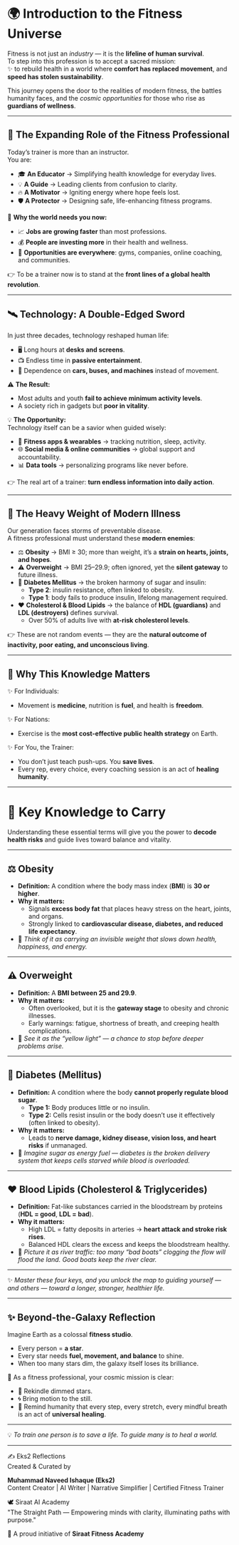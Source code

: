 # 🌍 Introduction to the Fitness Universe

Fitness is not just an *industry* — it is the **lifeline of human survival**.  
To step into this profession is to accept a sacred mission:  
✨ to rebuild health in a world where **comfort has replaced movement**, and **speed has stolen sustainability**.  

This journey opens the door to the realities of modern fitness, the battles humanity faces, and the *cosmic opportunities* for those who rise as **guardians of wellness**.  

---

## 🚀 The Expanding Role of the Fitness Professional

Today’s trainer is more than an instructor.  
You are:  
- 🎓 **An Educator** → Simplifying health knowledge for everyday lives.  
- 💡 **A Guide** → Leading clients from confusion to clarity.  
- 🔥 **A Motivator** → Igniting energy where hope feels lost.  
- 🛡️ **A Protector** → Designing safe, life-enhancing fitness programs.  

🌟 **Why the world needs you now:**  
- 📈 **Jobs are growing faster** than most professions.  
- 💰 **People are investing more** in their health and wellness.  
- 🏢 **Opportunities are everywhere**: gyms, companies, online coaching, and communities.  

👉 To be a trainer now is to stand at the **front lines of a global health revolution**.  

---

## 🛰️ Technology: A Double-Edged Sword  

In just three decades, technology reshaped human life:  
- 🖥️ Long hours at **desks and screens**.  
- 📺 Endless time in **passive entertainment**.  
- 🚗 Dependence on **cars, buses, and machines** instead of movement.  

⚠️ **The Result:**  
- Most adults and youth **fail to achieve minimum activity levels**.  
- A society rich in gadgets but **poor in vitality**.  

💡 **The Opportunity:**  
Technology itself can be a savior when guided wisely:  
- 📱 **Fitness apps & wearables** → tracking nutrition, sleep, activity.  
- 🌐 **Social media & online communities** → global support and accountability.  
- 📊 **Data tools** → personalizing programs like never before.  

👉 The real art of a trainer: **turn endless information into daily action**.  

---

## 🌌 The Heavy Weight of Modern Illness

Our generation faces storms of preventable disease.  
A fitness professional must understand these **modern enemies**:  

- ⚖️ **Obesity** → BMI ≥ 30; more than weight, it’s a **strain on hearts, joints, and hopes**.  
- ⚠️ **Overweight** → BMI 25–29.9; often ignored, yet the **silent gateway** to future illness.  
- 💉 **Diabetes Mellitus** → the broken harmony of sugar and insulin:  
  - **Type 2**: insulin resistance, often linked to obesity.  
  - **Type 1**: body fails to produce insulin, lifelong management required.  
- ❤️ **Cholesterol & Blood Lipids** → the balance of **HDL (guardians)** and **LDL (destroyers)** defines survival.  
  - Over 50% of adults live with **at-risk cholesterol levels**.  

👉 These are not random events — they are the **natural outcome of inactivity, poor eating, and unconscious living**.  

---

## 🌟 Why This Knowledge Matters

✨ For Individuals:  
- Movement is **medicine**, nutrition is **fuel**, and health is **freedom**.  

✨ For Nations:  
- Exercise is the **most cost-effective public health strategy** on Earth.  

✨ For You, the Trainer:  
- You don’t just teach push-ups. You **save lives**.  
- Every rep, every choice, every coaching session is an act of **healing humanity**.  

---

# 🧠 Key Knowledge to Carry  

Understanding these essential terms will give you the power to **decode health risks** and guide lives toward balance and vitality.  

---

## ⚖️ **Obesity**
- **Definition:** A condition where the body mass index (**BMI**) is **30 or higher**.  
- **Why it matters:**  
  - Signals **excess body fat** that places heavy stress on the heart, joints, and organs.  
  - Strongly linked to **cardiovascular disease, diabetes, and reduced life expectancy**.  
- 🌟 *Think of it as carrying an invisible weight that slows down health, happiness, and energy.*  

---

## ⚠️ **Overweight**
- **Definition:** A **BMI between 25 and 29.9**.  
- **Why it matters:**  
  - Often overlooked, but it is the **gateway stage** to obesity and chronic illnesses.  
  - Early warnings: fatigue, shortness of breath, and creeping health complications.  
- 🌱 *See it as the “yellow light” — a chance to stop before deeper problems arise.*  

---

## 💉 **Diabetes (Mellitus)**
- **Definition:** A condition where the body **cannot properly regulate blood sugar**.  
  - **Type 1:** Body produces little or no insulin.  
  - **Type 2:** Cells resist insulin or the body doesn’t use it effectively (often linked to obesity).  
- **Why it matters:**  
  - Leads to **nerve damage, kidney disease, vision loss, and heart risks** if unmanaged.  
- 🔑 *Imagine sugar as energy fuel — diabetes is the broken delivery system that keeps cells starved while blood is overloaded.*  

---

## ❤️ **Blood Lipids (Cholesterol & Triglycerides)**
- **Definition:** Fat-like substances carried in the bloodstream by proteins (**HDL = good**, **LDL = bad**).  
- **Why it matters:**  
  - High LDL = fatty deposits in arteries → **heart attack and stroke risk rises**.  
  - Balanced HDL clears the excess and keeps the bloodstream healthy.  
- 💓 *Picture it as river traffic: too many “bad boats” clogging the flow will flood the land. Good boats keep the river clear.*  

---

✨ *Master these four keys, and you unlock the map to guiding yourself — and others — toward a longer, stronger, healthier life.*  


---

## ✨ Beyond-the-Galaxy Reflection

Imagine Earth as a colossal **fitness studio**.  
- Every person = **a star**.  
- Every star needs **fuel, movement, and balance** to shine.  
- When too many stars dim, the galaxy itself loses its brilliance.  

🌌 As a fitness professional, your cosmic mission is clear:  
- 🌟 Rekindle dimmed stars.  
- 🌀 Bring motion to the still.  
- 💓 Remind humanity that every step, every stretch, every mindful breath is an act of **universal healing**.  

---

💡 *To train one person is to save a life. To guide many is to heal a world.*  

---

✍️ Eks2 Reflections  
Created & Curated by  

**Muhammad Naveed Ishaque (Eks2)**  
Content Creator | AI Writer | Narrative Simplifier | Certified Fitness Trainer  

🕊️ Siraat AI Academy  
"The Straight Path — Empowering minds with clarity, illuminating paths with purpose."  

💪 A proud initiative of **Siraat Fitness Academy**
